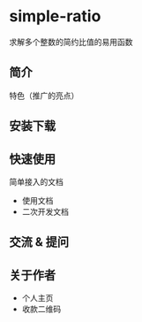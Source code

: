 # simple-ratio

求解多个整数的简约比值的易用函数

## 简介

特色（推广的亮点）

## 安装下载

## 快速使用

简单接入的文档

- 使用文档
- 二次开发文档

## 交流 & 提问


## 关于作者

- 个人主页
- 收款二维码
